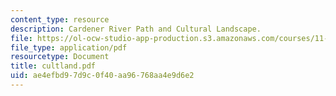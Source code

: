 ```yaml
---
content_type: resource
description: Cardener River Path and Cultural Landscape.
file: https://ol-ocw-studio-app-production.s3.amazonaws.com/courses/11-943-special-studies-in-urban-studies-and-planning-the-cardener-river-corridor-workshop-fall-2001/ae4efbd97d9c0f40aa96768aa4e9d6e2_cultland.pdf
file_type: application/pdf
resourcetype: Document
title: cultland.pdf
uid: ae4efbd9-7d9c-0f40-aa96-768aa4e9d6e2
---
```

